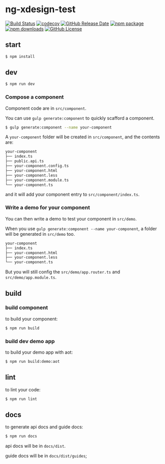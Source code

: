 # ng-xdesign-test

[![Build Status](https://travis-ci.com/laixiangran/ng-xdesign-test.svg?branch=develop)](https://travis-ci.com/laixiangran/ng-xdesign-test)
[![codecov](https://codecov.io/gh/laixiangran/ng-xdesign-test/branch/develop/graph/badge.svg)](https://codecov.io/gh/laixiangran/ng-xdesign-test)
[![GitHub Release Date](https://img.shields.io/github/release-date/laixiangran/ng-xdesign-test.svg)](https://github.com/laixiangran/ng-xdesign-test/releases)
[![npm package](https://img.shields.io/npm/v/ng-xdesign-test-test.svg)](https://www.npmjs.com/package/ng-xdesign-test-test)
[![npm downloads](https://img.shields.io/npm/dm/ng-xdesign-test-test.svg)](https://www.npmjs.com/package/ng-xdesign-test-test)
[![GitHub License](https://img.shields.io/github/license/laixiangran/ng-xdesign-test.svg)](https://github.com/laixiangran/ng-xdesign-test/blob/master/LICENSE)


## start

```bash
$ npm install
```

## dev

```bash
$ npm run dev
```

### Compose a component

Component code are in `src/component`.

You can use `gulp generate:component` to quickly scafford a component.

```bash
$ gulp generate:component --name your-component
```

A `your-component` folder will be created in `src/component`, and the contents are:

```bash
your-component
├── index.ts
├── public.api.ts
├── your-component.config.ts
├── your-component.html
├── your-component.less
├── your-component.module.ts
└── your-component.ts
```

and it will add your component entry to `src/component/index.ts`.

### Write a demo for your component

You can then write a demo to test your component in `src/demo`.

When you use `gulp generate:component --name your-component`, a folder will be generated in `src/demo` too.

```bash
your-component
├── index.ts
├── your-component.html
├── your-component.less
└── your-component.ts
```

But you will still config the `src/demo/app.router.ts` and `src/demo/app.module.ts`.

## build


### build component

to build your component:

```bash
$ npm run build
```

### build dev demo app

to build your demo app with aot:

```bash
$ npm run build:demo:aot
```

## lint

to lint your code:

```bash
$ npm run lint
```

## docs

to generate api docs and guide docs:

```bash
$ npm run docs
```

api docs will be in `docs/dist`.

guide docs will be in `docs/dist/guides`;

